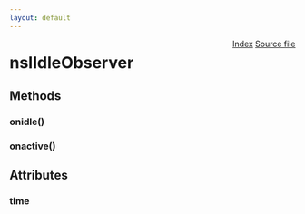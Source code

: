 ```yaml
---
layout: default
---
```

<div class='links' style='float:right'><a href="../index.html">Index</a>
<a href="http://dxr.mozilla.org/mozilla-central/source/dom/interfaces/base/nsIIdleObserver.idl">Source file</a>
</div>

# nsIIdleObserver #

## Methods ##

### onidle() ###

### onactive() ###

## Attributes ##

### time ###
